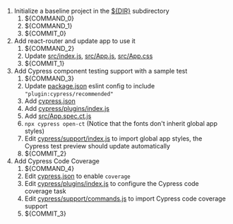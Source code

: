 1. Initialize a baseline project in the [${DIR}](.) subdirectory
   1. ${COMMAND_0}
   2. ${COMMAND_1}
   3. ${COMMIT_0}
2. Add react-router and update app to use it
   1. ${COMMAND_2}
   2. Update [src/index.js](src/index.js), [src/App.js](src/App.js), [src/App.css](src/App.css)
   3. ${COMMIT_1}
3. Add Cypress component testing support with a sample test
   1. ${COMMAND_3}
   2. Update [package.json](package.json) eslint config to include `"plugin:cypress/recommended"`
   3. Add [cypress.json](cypress.json)
   4. Add [cypress/plugins/index.js](cypress/plugins/index.js)
   5. Add [src/App.spec.ct.js](src/App.spec.ct.js)
   6. `npx cypress open-ct` (Notice that the fonts don't inherit global app styles)
   7. Edit [cypress/support/index.js](cypress/support/index.js) to import global app styles, the Cypress test preview should update automatically
   8. ${COMMIT_2}
4. Add Cypress Code Coverage
   1. ${COMMAND_4}
   2. Edit [cypress.json](cypress.json) to enable `coverage`
   3. Edit [cypress/plugins/index.js](cypress/plugins/index.js) to configure the Cypress code coverage task
   4. Edit [cypress/support/commands.js](cypress/support/commands.js) to import Cypress code coverage support
   5. ${COMMIT_3}